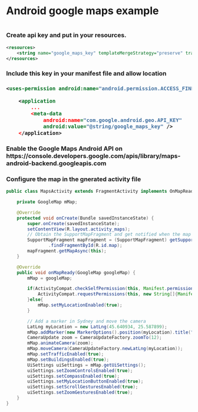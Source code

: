 <H1>Android google maps example<H1>

<h3>Create api key and put in your resources.</h3>

```xml
<resources>
    <string name="google_maps_key" templateMergeStrategy="preserve" translatable="false">YOUR KEY</string>
</resources>
```

<h3>Include this key in your manifest file and allow location<h3>

```xml
<uses-permission android:name="android.permission.ACCESS_FINE_LOCATION" />

    <application
        ...
        <meta-data
            android:name="com.google.android.geo.API_KEY"
            android:value="@string/google_maps_key" />
	</application>
```

<h3> Enable the Google Maps Android API on https://console.developers.google.com/apis/library/maps-android-backend.googleapis.com</h3>

<h3>Configure the map in the gnerated activity file</h3>

```java
public class MapsActivity extends FragmentActivity implements OnMapReadyCallback {

    private GoogleMap mMap;

    @Override
    protected void onCreate(Bundle savedInstanceState) {
        super.onCreate(savedInstanceState);
        setContentView(R.layout.activity_maps);
        // Obtain the SupportMapFragment and get notified when the map is ready to be used.
        SupportMapFragment mapFragment = (SupportMapFragment) getSupportFragmentManager()
                .findFragmentById(R.id.map);
        mapFragment.getMapAsync(this);
    }

    @Override
    public void onMapReady(GoogleMap googleMap) {
        mMap = googleMap;

        if(ActivityCompat.checkSelfPermission(this, Manifest.permission.ACCESS_FINE_LOCATION) != PackageManager.PERMISSION_GRANTED){
            ActivityCompat.requestPermissions(this, new String[]{Manifest.permission.ACCESS_FINE_LOCATION}, 1020);
        }else{
            mMap.setMyLocationEnabled(true);
        }

        // Add a marker in Sydney and move the camera
        LatLng myLocation = new LatLng(45.640934, 25.587899);
        mMap.addMarker(new MarkerOptions().position(myLocation).title("My marker"));
        CameraUpdate zoom = CameraUpdateFactory.zoomTo(12);
        mMap.animateCamera(zoom);
        mMap.moveCamera(CameraUpdateFactory.newLatLng(myLocation));
        mMap.setTrafficEnabled(true);
        mMap.setBuildingsEnabled(true);
        UiSettings uiSettings = mMap.getUiSettings();
        uiSettings.setZoomControlsEnabled(true);
        uiSettings.setCompassEnabled(true);
        uiSettings.setMyLocationButtonEnabled(true);
        uiSettings.setScrollGesturesEnabled(true);
        uiSettings.setZoomGesturesEnabled(true);
    }
}
```

